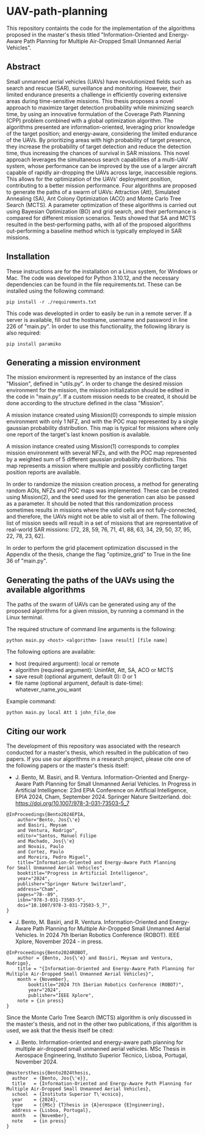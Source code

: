 # UAV-path-planning
This repository containts the code for the implementation of the algorithms proposed in the master's thesis titled "Information-Oriented and Energy-Aware Path Planning for Multiple Air-Dropped Small Unmanned Aerial Vehicles".

## Abstract
Small unmanned aerial vehicles (UAVs) have revolutionized fields such as search and rescue (SAR), surveillance and monitoring. However, their limited endurance presents a challenge in efficiently covering extensive areas during time-sensitive missions. This thesis proposes a novel approach to maximize target detection probability while minimizing search time, by using an innovative formulation of the Coverage Path Planning (CPP) problem combined with a global optimization algorithm. The algorithms presented are information-oriented, leveraging prior knowledge of the target position; and energy-aware, considering the limited endurance of the UAVs. By prioritizing areas with high probability of target presence, they increase the probability of target detection and reduce the detection time, thus increasing the chances of survival in SAR missions. This novel approach leverages the simultaneous search capabilities of a multi-UAV system, whose performance can be improved by the use of a larger aircraft capable of rapidly air-dropping the UAVs across large, inaccessible regions. This allows for the optimization of the UAVs' deployment position, contributing to a better mission performance. Four algorithms are proposed to generate the paths of a swarm of UAVs: Attraction (Att), Simulated Annealing (SA), Ant Colony Optimization (ACO) and Monte Carlo Tree Search (MCTS). A parameter optimization of these algorithms is carried out using Bayesian Optimization (BO) and grid search, and their performance is compared for different mission scenarios. Tests showed that SA and MCTS resulted in the best-performing paths, with all of the proposed algorithms out-performing a baseline method which is typically employed in SAR missions.

## Installation
These instructions are for the installation on a Linux system, for Windows or Mac.
The code was developed for Python 3.10.12, and the necessary dependencies can be found in the file requirements.txt. These can be installed using the following command:

```
pip install -r ./requirements.txt
```

This code was developted in order to easily be run in a remote server. If a server is available, fill out the hostname, username and password in line 226 of "main.py". In order to use this functionality, the following library is also required:
```
pip install paramiko
```

## Generating a mission environment
The mission environment is represented by an instance of the class "Mission", defined in "utils.py". In order to change the desired mission environment for the mission, the mission initialization should be edited in the code in "main.py". If a custom mission needs to be created, it should be done according to the structure defined in the class "Mission".

A mission instance created using Mission(0) corresponds to simple mission environment with only 1 NFZ, and with the POC map represented by a single gaussian probability distribution. This map is typical for missions where only one report of the target's last known position is available.

A mission instance created using Mission(1) corresponds to complex mission environment with several NFZs, and with the POC map represented by a weighted sum of 5 different gaussian probability distributions. This map represents a mission where multiple and possibly conflicting target position reports are available.

In order to randomize the mission creation process, a method for generating random AOIs, NFZs and POC maps was implemented. These can be created using Mission(2), and the seed used for the generation can also be passed as a parameter. It should be noted that this randomization process sometimes results in missions where the valid cells are not fully-connected, and therefore, the UAVs might not be able to visit all of them. The following list of mission seeds will result in a set of missions that are representative of real-world SAR missions: [72, 28, 59, 76, 71, 41, 88, 63, 34, 29, 50, 37, 95, 22, 78, 23, 62].

In order to perform the grid placement optimization discussed in the Appendix of the thesis, change the flag "optimize_grid" to True in the line 36 of "main.py".

## Generating the paths of the UAVs using the available algorithms
The paths of the swarm of UAVs can be generated using any of the proposed algorithms for a given mission, by running a command in the Linux terminal.

The required structure of command line arguments is the following:
```
python main.py <host> <algorithm> [save result] [file name]
```

The following options are available:
* host (required argument): local or remote
* algorithm (required argument): UninfAtt, Att, SA, ACO or MCTS
* save result (optional argument, default 0): 0 or 1
* file name (optional argument, default is date-time): whatever_name_you_want

Example command:
```
python main.py local Att 1 john_file_doe
```

## Citing our work
The development of this repository was associated with the research conducted for a master's thesis, which resulted in the publication of two papers. If you use our algorithms in a research project, please cite one of the following papers or the master's thesis itself:

* J. Bento, M. Basiri, and R. Ventura. Information-Oriented and Energy-Aware Path Planning for Small Unmanned Aerial Vehicles. In Progress in Artificial Intelligence: 23rd EPIA Conference on Artificial Intelligence, EPIA 2024, Cham, September 2024. Springer Nature Switzerland. doi: https://doi.org/10.1007/978-3-031-73503-5_7

```
@InProceedings{Bento2024EPIA,
    author="Bento, Jos{\'e}
    and Basiri, Meysam
    and Ventura, Rodrigo",
    editor="Santos, Manuel Filipe
    and Machado, Jos{\'e}
    and Novais, Paulo
    and Cortez, Paulo
    and Moreira, Pedro Miguel",
    title="Information-Oriented and Energy-Aware Path Planning for Small Unmanned Aerial Vehicles",
    booktitle="Progress in Artificial Intelligence",
    year="2024",
    publisher="Springer Nature Switzerland",
    address="Cham",
    pages="78--89",
    isbn="978-3-031-73503-5",
    doi="10.1007/978-3-031-73503-5_7",
}
```

* J. Bento, M. Basiri, and R. Ventura. Information-Oriented and Energy-Aware Path Planning for Multiple Air-Dropped Small Unmanned Aerial Vehicles. In 2024 7th Iberian Robotics Conference (ROBOT). IEEE Xplore, November 2024 - in press.

```
@InProceedings{Bento2024ROBOT,
	author = {Bento, Jos{\'e} and Basiri, Meysam and Ventura, Rodrigo},
	title = "{Information-Oriented and Energy-Aware Path Planning for Multiple Air-Dropped Small Unmanned Aerial Vehicles}",
	month = {November},
    	booktitle="2024 7th Iberian Robotics Conference (ROBOT)",
    	year="2024",
    	publisher="IEEE Xplore",
	note = {in press}
}
```

Since the Monte Carlo Tree Search (MCTS) algorithm is only discussed in the master's thesis, and not in the other two publications, if this algorithm is used, we ask that the thesis itself be cited:

* J. Bento. Information-oriented and energy-aware path planning for multiple air-dropped small unmanned aerial vehicles. MSc Thesis in Aerospace Engineering, Instituto Superior Técnico, Lisboa, Portugal, November 2024.

```
@mastersthesis{Bento2024thesis,
  author  = {Bento, Jos{\'e}},
  title   = {Information-Oriented and Energy-Aware Path Planning for Multiple Air-Dropped Small Unmanned Aerial Vehicles},
  school  = {Instituto Superior T\'ecnico},
  year    = {2024},
  type    = {{MSc} {T}hesis in {A}erospace {E}ngineering},
  address = {Lisboa, Portugal},
  month   = {November},
  note    = {in press}
}
```
